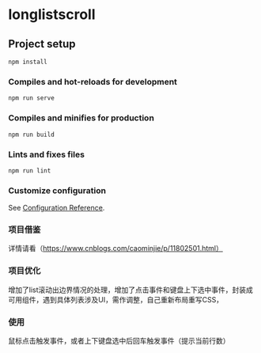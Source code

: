 # longlistscroll

## Project setup
```
npm install
```

### Compiles and hot-reloads for development
```
npm run serve
```

### Compiles and minifies for production
```
npm run build
```

### Lints and fixes files
```
npm run lint
```

### Customize configuration
See [Configuration Reference](https://cli.vuejs.org/config/).

### 项目借鉴
详情请看（https://www.cnblogs.com/caominjie/p/11802501.html）

### 项目优化
增加了list滚动出边界情况的处理，增加了点击事件和键盘上下选中事件，封装成可用组件，遇到具体列表涉及UI，需作调整，自己重新布局重写CSS，

### 使用
鼠标点击触发事件，或者上下键盘选中后回车触发事件（提示当前行数）


